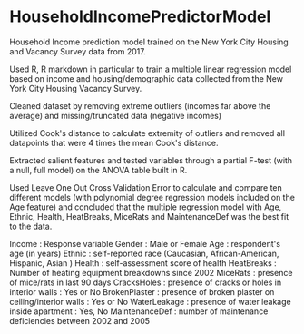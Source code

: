 # HouseholdIncomePredictorModel
Household Income prediction model trained on the New York City Housing and Vacancy Survey data from 2017. 

Used R, R markdown in particular to train a multiple linear regression model 
based on income and housing/demographic data collected from the New York City Housing Vacancy Survey. 

Cleaned dataset by removing extreme outliers (incomes far above the average) and missing/truncated data (negative incomes)

Utilized Cook's distance to calculate extremity of outliers and removed all datapoints that were 4 times the mean Cook's distance.

Extracted salient features and tested variables through a partial F-test (with a null, full model) 
on the ANOVA table built in R. 

Used Leave One Out Cross Validation Error to calculate and compare ten different models
(with polynomial degree regression models included on the Age feature) and concluded that the multiple regression model with 
Age, Ethnic, Health, HeatBreaks, MiceRats and MaintenanceDef was the best fit to the data. 




Income : Response variable 
Gender : Male or Female 
Age : respondent's age (in years) 
Ethnic : self-reported race (Caucasian, African-American, Hispanic, Asian )
Health : self-assessment score of health
HeatBreaks : Number of heating equipment breakdowns since 2002 
MiceRats : presence of mice/rats in last 90 days 
CracksHoles : presence of cracks or holes in interior walls : Yes or No 
BrokenPlaster : presence of broken plaster on ceiling/interior walls : Yes or No 
WaterLeakage : presence of water leakage inside apartment : Yes, No 
MaintenanceDef : number of maintenance deficiencies between 2002 and 2005



